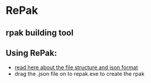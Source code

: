 # RePak
rpak building tool
---

## Using RePak:
* [read here about the file structure and json format](https://r2northstar.readthedocs.io/en/latest/repak/)
* drag the .json file on to repak.exe to create the rpak
